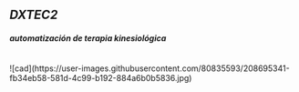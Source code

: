 <h2> <em> DXTEC2 </h2> <h4> automatización de terapia kinesiológica </em> </h4>
<br>
![cad](https://user-images.githubusercontent.com/80835593/208695341-fb34eb58-581d-4c99-b192-884a6b0b5836.jpg)
